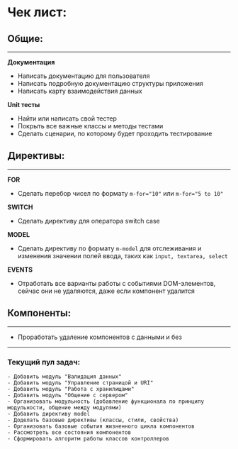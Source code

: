 # Чек лист:

## Общие:
***

**Документация**

- Написать документацию для пользователя
- Написать подробную документацию структуры приложения
- Написать карту взаимодействия данных

**Unit тесты**

- Найти или написать свой тестер
- Покрыть все важные классы и методы тестами
- Сделать сценарии, по которому будет проходить тестирование

## Директивы:
***

**FOR**

- Сделать перебор чисел по формату `m-for="10"` или `m-for="5 to 10"`

**SWITCH**

- Сделать директиву для оператора switch case

**MODEL**

- Сделать директиву по формату `m-model` для отслеживания и изменения значении полей ввода, таких как `input, textarea, select`

**EVENTS**

- Отработать все варианты работы с событиями DOM-элементов, сейчас они не удаляются, даже если компонент удалится

## Компоненты:
***

- Проработать удаление компонентов с данными и без

***
### Текущий пул задач:

    - Добавить модуль "Валидация данных"
    - Добавить модуль "Управление страницой и URI"
    - Добавить модуль "Работа с хранилищами"
    - Добавить модуль "Общение с сервером"
    - Организовать модульность (добавление функционала по принципу модульности, общение между модулями)
    - Добавить директиву model
    - Доделать базовые директивы (классы, стили, свойства)
    - Организовать базовые события жизненного цикла компонентов
    - Рассмотреть все состояния компонентов
    - Сформировать алгоритм работы классов контроллеров